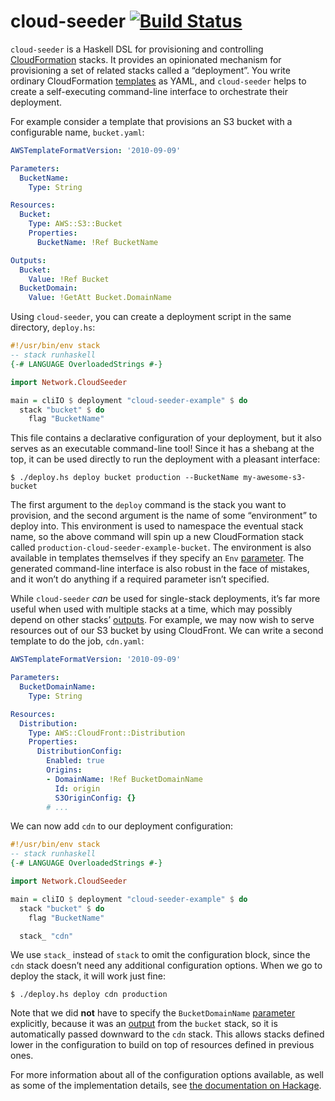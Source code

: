 # cloud-seeder [![Build Status](https://travis-ci.org/cjdev/cloud-seeder.svg?branch=master)](https://travis-ci.org/cjdev/cloud-seeder)

`cloud-seeder` is a Haskell DSL for provisioning and controlling [CloudFormation][aws-cloudformation] stacks. It provides an opinionated mechanism for provisioning a set of related stacks called a “deployment”. You write ordinary CloudFormation [templates][aws-cloudformation-templates] as YAML, and `cloud-seeder` helps to create a self-executing command-line interface to orchestrate their deployment.

For example consider a template that provisions an S3 bucket with a configurable name, `bucket.yaml`:

```yaml
AWSTemplateFormatVersion: '2010-09-09'

Parameters:
  BucketName:
    Type: String

Resources:
  Bucket:
    Type: AWS::S3::Bucket
    Properties:
      BucketName: !Ref BucketName

Outputs:
  Bucket:
    Value: !Ref Bucket
  BucketDomain:
    Value: !GetAtt Bucket.DomainName
```

Using `cloud-seeder`, you can create a deployment script in the same directory, `deploy.hs`:

```haskell
#!/usr/bin/env stack
-- stack runhaskell
{-# LANGUAGE OverloadedStrings #-}

import Network.CloudSeeder

main = cliIO $ deployment "cloud-seeder-example" $ do
  stack "bucket" $ do
    flag "BucketName"
```

This file contains a declarative configuration of your deployment, but it also serves as an executable command-line tool! Since it has a shebang at the top, it can be used directly to run the deployment with a pleasant interface:

```
$ ./deploy.hs deploy bucket production --BucketName my-awesome-s3-bucket
```

The first argument to the `deploy` command is the stack you want to provision, and the second argument is the name of some “environment” to deploy into. This environment is used to namespace the eventual stack name, so the above command will spin up a new CloudFormation stack called `production-cloud-seeder-example-bucket`. The environment is also available in templates themselves if they specify an `Env` [parameter][aws-cloudformation-parameters]. The generated command-line interface is also robust in the face of mistakes, and it won’t do anything if a required parameter isn’t specified.

While `cloud-seeder` *can* be used for single-stack deployments, it’s far more useful when used with multiple stacks at a time, which may possibly depend on other stacks’ [outputs][aws-cloudformation-outputs]. For example, we may now wish to serve resources out of our S3 bucket by using CloudFront. We can write a second template to do the job, `cdn.yaml`:

```yaml
AWSTemplateFormatVersion: '2010-09-09'

Parameters:
  BucketDomainName:
    Type: String

Resources:
  Distribution:
    Type: AWS::CloudFront::Distribution
    Properties:
      DistributionConfig:
        Enabled: true
        Origins:
        - DomainName: !Ref BucketDomainName
          Id: origin
          S3OriginConfig: {}
        # ...
```

We can now add `cdn` to our deployment configuration:

```haskell
#!/usr/bin/env stack
-- stack runhaskell
{-# LANGUAGE OverloadedStrings #-}

import Network.CloudSeeder

main = cliIO $ deployment "cloud-seeder-example" $ do
  stack "bucket" $ do
    flag "BucketName"

  stack_ "cdn"
```

We use `stack_` instead of `stack` to omit the configuration block, since the `cdn` stack doesn’t need any additional configuration options. When we go to deploy the stack, it will work just fine:

```
$ ./deploy.hs deploy cdn production
```

Note that we did **not** have to specify the `BucketDomainName` [parameter][aws-cloudformation-parameters] explicitly, because it was an [output][aws-cloudformation-outputs] from the `bucket` stack, so it is automatically passed downward to the `cdn` stack. This allows stacks defined lower in the configuration to build on top of resources defined in previous ones.

For more information about all of the configuration options available, as well as some of the implementation details, see [the documentation on Hackage][cloud-seeder].

[aws-cloudformation]: https://aws.amazon.com/cloudformation/
[aws-cloudformation-outputs]: http://docs.aws.amazon.com/AWSCloudFormation/latest/UserGuide/outputs-section-structure.html
[aws-cloudformation-parameters]: http://docs.aws.amazon.com/AWSCloudFormation/latest/UserGuide/parameters-section-structure.html
[aws-cloudformation-templates]: http://docs.aws.amazon.com/AWSCloudFormation/latest/UserGuide/template-guide.html
[cloud-seeder]: http://hackage.haskell.org/package/cloud-seeder
